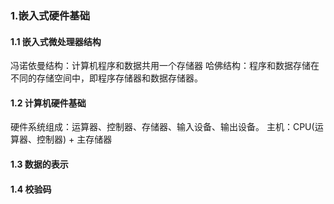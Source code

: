 ### 1.嵌入式硬件基础

#### 1.1 嵌入式微处理器结构

冯诺依曼结构：计算机程序和数据共用一个存储器
哈佛结构：程序和数据存储在不同的存储空间中，即程序存储器和数据存储器。

#### 1.2 计算机硬件基础
硬件系统组成：运算器、控制器、存储器、输入设备、输出设备。
主机：CPU(运算器、控制器) + 主存储器

#### 1.3 数据的表示

#### 1.4 校验码
